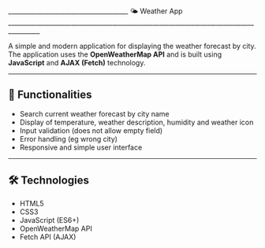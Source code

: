 ______________________________________ 🌤️ Weather App ________________________________________________________________________________________

A simple and modern application for displaying the weather forecast by city. The application uses the **OpenWeatherMap API** and is built using **JavaScript** and **AJAX (Fetch)** technology.

---

## 🚀 Functionalities

- Search current weather forecast by city name
- Display of temperature, weather description, humidity and weather icon
- Input validation (does not allow empty field)
- Error handling (eg wrong city)
- Responsive and simple user interface

---

## 🛠️ Technologies

- HTML5
- CSS3
- JavaScript (ES6+)
- OpenWeatherMap API
- Fetch API (AJAX)

